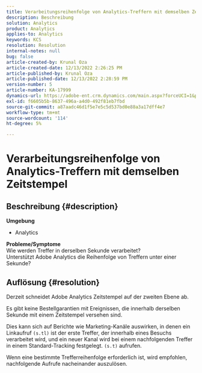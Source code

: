 ```yaml
---
title: Verarbeitungsreihenfolge von Analytics-Treffern mit demselben Zeitstempel
description: Beschreibung
solution: Analytics
product: Analytics
applies-to: Analytics
keywords: KCS
resolution: Resolution
internal-notes: null
bug: false
article-created-by: Krunal Oza
article-created-date: 12/13/2022 2:26:25 PM
article-published-by: Krunal Oza
article-published-date: 12/13/2022 2:28:59 PM
version-number: 5
article-number: KA-17999
dynamics-url: https://adobe-ent.crm.dynamics.com/main.aspx?forceUCI=1&pagetype=entityrecord&etn=knowledgearticle&id=c59aec1b-f27a-ed11-81ac-6045bd006b3d
exl-id: f6605b5b-8637-496a-a4d0-492f81eb7fbd
source-git-commit: a87aadc46d1f5e7e5c5d537bd0e88a3a17dff4e7
workflow-type: tm+mt
source-wordcount: '114'
ht-degree: 5%

---
```


# Verarbeitungsreihenfolge von Analytics-Treffern mit demselben Zeitstempel

## Beschreibung {#description}

<b>Umgebung</b>
- Analytics



<b>Probleme/Symptome</b><br>Wie werden Treffer in derselben Sekunde verarbeitet?<br>Unterstützt Adobe Analytics die Reihenfolge von Treffern unter einer Sekunde?

## Auflösung {#resolution}


Derzeit schneidet Adobe Analytics Zeitstempel auf der zweiten Ebene ab.

Es gibt keine Bestellgarantien mit Ereignissen, die innerhalb derselben Sekunde mit einem Zeitstempel versehen sind.

Dies kann sich auf Berichte wie Marketing-Kanäle auswirken, in denen ein Linkaufruf `(s.tl)` ist der erste Treffer, der innerhalb eines Besuchs verarbeitet wird, und ein neuer Kanal wird bei einem nachfolgenden Treffer in einem Standard-Tracking festgelegt. `(s.t)` aufrufen.

Wenn eine bestimmte Trefferreihenfolge erforderlich ist, wird empfohlen, nachfolgende Aufrufe nacheinander auszulösen.
